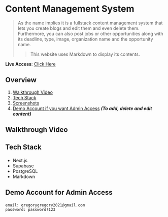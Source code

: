 # Content Management System

> As the name implies it is a fullstack content management system that lets you create blogs and edit them and even delete them. Furthermore, you can also post jobs or other opportunities along with its deadline, type, image, organization name and the opportunity name.  
>> This website uses Markdown to display its contents.

**Live Access**: [Click Here](https://content-management-system-roan.vercel.app/)

## Overview
1. <a href="#walkthrough">Walkthrough Video</a>
2. <a href="#tech-stack">Tech Stack</a>
3. <a href="#screenshots">Screenshots</a>
4. <a href="#demo">Demo Account if you want Admin Access</a> _**(To add, delete and edit content)**_

## <p id="walkthrough">Walkthrough Video</p>

## <p id="tech-stack">Tech Stack</p>
* Next.js
* Supabase
* PostgreSQL
* Markdown

## <p id="demo">Demo Account for Admin Access</p>

    email: gregorygregory2021@gmail.com
    password: password!123
